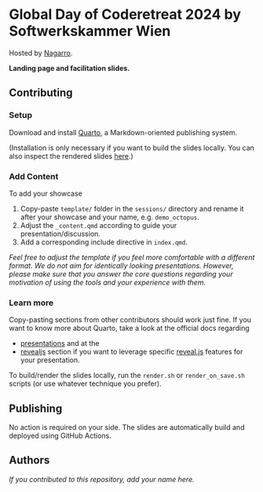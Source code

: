 # Global Day of Coderetreat 2024 by Softwerkskammer Wien

Hosted by [Nagarro](https://www.nagarro.com/de).

**Landing page and facilitation slides.**

## Contributing

### Setup

Download and install [Quarto](https://quarto.org/), a Markdown-oriented publishing system.

(Installation is only necessary if you want to build the slides locally. You can also inspect
the rendered slides [here](https://swkwien.github.io/gdcr24/).)

### Add Content

To add your showcase
1. Copy-paste `template/` folder in the `sessions/` directory and rename it after your showcase and your name,
   e.g. `demo_octopus`.
1. Adjust the `_content.qmd` according to guide your presentation/discussion.
1. Add a corresponding include directive in `index.qmd`.

*Feel free to adjust the template if you feel more comfortable with a different format. We do not aim for
identically looking presentations. However, please make sure that you answer the core questions regarding
your motivation of using the tools and your experience with them.*

### Learn more

Copy-pasting sections from other contributors should work just fine.
If you want to know more about Quarto, take a look at the official docs regarding
* [presentations](https://quarto.org/docs/presentations/) and at the
* [revealjs](https://quarto.org/docs/presentations/revealjs/) section if you want to leverage
  specific [reveal.js](https://revealjs.com/) features for your presentation.

To build/render the slides locally, run the `render.sh` or `render_on_save.sh` scripts
(or use whatever technique you prefer).

## Publishing

No action is required on your side. The slides are automatically build and deployed
using GitHub Actions.

## Authors

*If you contributed to this repository, add your name here.*
